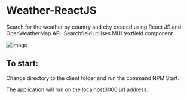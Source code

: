 # Weather-ReactJS

Search for the weather by country and city created using React JS and OpenWeatherMap API. 
Searchfield utilises MUI textfield component.

![image](https://user-images.githubusercontent.com/78685641/159302963-75ca458c-6d78-4e74-aad4-5404be5f5401.png)


## To start: 

Change directory to the client folder and run the command NPM Start.

The application will run on the localhost3000 url address. 



